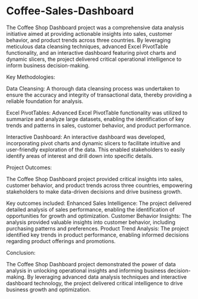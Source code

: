 # Coffee-Sales-Dashboard

The Coffee Shop Dashboard project was a comprehensive data analysis initiative aimed at providing actionable insights into sales, customer behavior, and product trends across three countries. By leveraging meticulous data cleansing techniques, advanced Excel PivotTable functionality, and an interactive dashboard featuring pivot charts and dynamic slicers, the project delivered critical operational intelligence to inform business decision-making.

Key Methodologies:

Data Cleansing: A thorough data cleansing process was undertaken to ensure the accuracy and integrity of transactional data, thereby providing a reliable foundation for analysis.

Excel PivotTables: Advanced Excel PivotTable functionality was utilized to summarize and analyze large datasets, enabling the identification of key trends and patterns in sales, customer behavior, and product performance.

Interactive Dashboard: An interactive dashboard was developed, incorporating pivot charts and dynamic slicers to facilitate intuitive and user-friendly exploration of the data. This enabled stakeholders to easily identify areas of interest and drill down into specific details.

Project Outcomes:

The Coffee Shop Dashboard project provided critical insights into sales, customer behavior, and product trends across three countries, empowering stakeholders to make data-driven decisions and drive business growth. 

Key outcomes included:
Enhanced Sales Intelligence: The project delivered detailed analysis of sales performance, enabling the identification of opportunities for growth and optimization.
Customer Behavior Insights: The analysis provided valuable insights into customer behavior, including purchasing patterns and preferences.
Product Trend Analysis: The project identified key trends in product performance, enabling informed decisions regarding product offerings and promotions.

Conclusion:

The Coffee Shop Dashboard project demonstrated the power of data analysis in unlocking operational insights and informing business decision-making. By leveraging advanced data analysis techniques and interactive dashboard technology, the project delivered critical intelligence to drive business growth and optimization.
